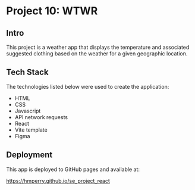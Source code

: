 # Project 10: WTWR

## Intro

This project is a weather app that displays the temperature and associated suggested clothing based on the weather for a given geographic location.

## Tech Stack

The technologies listed below were used to create the application:

- HTML
- CSS
- Javascript
- API network requests
- React
- Vite template
- Figma

## Deployment

This app is deployed to GitHub pages and available at:

https://hmperry.github.io/se_project_react
